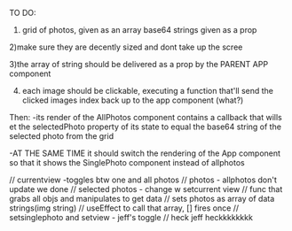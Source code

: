 TO DO:

1. grid of photos, given as an array base64 strings given as a prop

2)make sure they are decently sized and dont take up the scree

3)the array of string should be delivered as a prop by the PARENT APP component

4. each image should be clickable, executing a function that'll send the clicked images index back up to the app component (what?)

Then:
-its render of the AllPhotos component contains a callback that wills et the selectedPhoto property of its state to equal the base64 string of the selected photo from the grid

-AT THE SAME TIME it should switch the rendering of the App component so that it shows the SinglePhoto component instead of allphotos

// currentview -toggles btw one and all photos
// photos - allphotos don't update we done
// selected photos - change w setcurrent view
// func that grabs all objs and manipulates to get data
// sets photos as array of data strings(img string)
// useEffect to call that array, [] fires once
// setsinglephoto and setview - jeff's toggle
// heck jeff heckkkkkkkk
